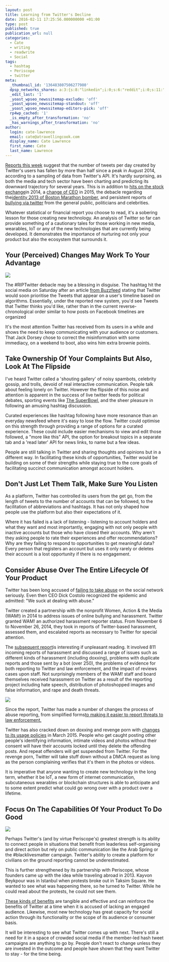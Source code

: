 ```yaml
---
layout: post
title: Learning from Twitter's Decline
date: 2016-02-11 17:25:56.000000000 +01:00
type: post
published: true
publication_url: null
categories:
  - Cate
  - writing
  - readwrite
  - Social
tags:
  - hashtag
  - Periscope
  - twitter
meta:
  _thumbnail_id: '136483807506277980'
  dpsp_networks_shares: a:3:{s:8:"linkedin";i:0;s:6:"reddit";i:0;s:11:"google-plus";i:0;}
  _edit_last: '1'
  _yoast_wpseo_newssitemap-exclude: 'off'
  _yoast_wpseo_newssitemap-standout: 'off'
  _yoast_wpseo_newssitemap-editors-pick: 'off'
  rp4wp_cached: '1'
  _is_empty_after_transformation: 'no'
  _has_warnings_after_transformation: 'no'
author:
  login: cate-lawrence
  email: cate@atravellingcook.com
  display_name: Cate Lawrence
  first_name: Cate
  last_name: Lawrence
---
```

[Reports this
week](https://www.businessinsider.com/tweets-on-twitter-is-in-serious-decline-2016-2?r=UK&IR=T)
suggest that the number of tweets per day created by Twitter's users has
fallen by more than half since a peak in August 2014, according to a
sampling of data from Twitter's API. It's hardly surprising, as both the
media and tech sector have been charting and predicting its downward
trajectory for several years. This is in addition to [hits on the stock
exchange](https://fortune.com/2015/06/12/twitter-ceo-dick-costolo-resigns/)in
2014, a [change of
CEO](https://fortune.com/2015/06/11/twitter-costolo-dorsey/) in 2015, the
debacle regarding the[identity 2013 of Boston Marathon
bomber](https://faculty.washington.edu/kstarbi/Starbird_iConference2014-final.pdf),
and persistent reports of [bullying via
twitter](https://www.theguardian.com/commentisfree/2014/jan/08/twitter-bullies-voice-responsibility-caroline-criado-perez)
from the general public, politicians and celebrities.

Whatever statistical or financial report you choose to read, it's a
sobering lesson for those creating new technology. An analysis of
Twitter so far can provide something of a cautionary tales for those
working in new media, wearables, IoT or any of the new technologies that
are currently being developed. It demonstrates the importance of
nurturing not only your product but also the ecosystem that surrounds
it.

**Your (Perceived) Changes May Work To Your Advantage**
-------------------------------------------------------

![](rw-import/MTM2NDgzODEzNjgwMjI3OTM3.jpg)

The \#RIPTwitter debacle may be a blessing in disguise. The hashtag hit
the social media on Saturday after an article [from
Buzzfeed](https://www.buzzfeed.com/alexkantrowitz/twitter-to-introduce-algorithmic-timeline-as-soon-as-next-we?utm_term=.okYwordBK#.si1v189Mx) stating
that Twitter would soon prioritise the Tweets that appear on a user's
timeline based on algorithms. Essentially, under the reported new
system, you'd see Tweets that Twitter thinks you'd like, rather than in
the current reverse-chronological order similar to how posts on Facebook
timelines are organized

It's the most attention Twitter has received from its users in a while
and shows the need to keep communicating with your audience or
customers. That Jack Dorsey chose to correct the misinformation with
some immediacy, on a weekend to boot, also wins him extra brownie
points.

**Take Ownership Of Your Complaints But Also, Look At The Flipside**
--------------------------------------------------------------------

I've heard Twitter called a 'shouting gallery' of noisy spambots,
celebrity gossip, and trolls, devoid of real interactive communication.
People talk about feeling lonely on Twitter. However the flipside of
this noise and attention is apparent in the success of live twitter
feeds for political debates, sporting events like [The
SuperBowl](https://blog.twitter.com/2016/how-the-broncos-sb50-victory-played-out-live-on-twitter),
and the sheer pleasure in following an amusing hashtag discussion.

Curated experiences like hashtag following have more resonance than an
everyday newsfeed where it's easy to lose the flow. Twitter could
optimise on this strength through providing a range of options for a
curated experience. These could include easier mechanisms to view and
edit those followed, a "more like this" API, the option for breakout
topics in a separate tab and a 'read later' API for news links, to name
but a few ideas.

People are still talking in Twitter and sharing thoughts and opinions
but in a different way. In facilitating these kinds of opportunities,
Twitter would be building on some of their strengths while staying true
to the core goals of facilitating succinct communication amongst account
holders.

**Don't Just Let Them Talk, Make Sure You Listen**
--------------------------------------------------

As a platform, Twitter has controlled its users from the get go, from
the length of tweets to the number of accounts that can be followed, to
the facilitation of abbreviations and hashtags. It has not only shaped
how people use the platform but also their expectations of it.

Where it has failed is a lack of listening - listening to account
holders and what they want and most importantly, engaging with not only
people with inactive accounts but those who have closed their accounts.
Why aren't they asking people to rate their experiences and offer
recommendations? Why are they failing to respond to opportunities to get
meaningful data? Every person that registers an account but uses it only
rarely or deletes their account is a lost opportunity if there is no
engagement.

**Consider Abuse Over The Entire Lifecycle Of Your Product**
------------------------------------------------------------

Twitter has been long accused of [failing to take
abuse](https://readwrite.com/2014/07/29/twitter-harassment-askcostolo-ignores)
on the social network seriously. Even then CEO Dick Costolo recognized
the epidemic and admitted: "We suck at dealing with abuse."

Twitter created a partnership with the nonprofit Women, Action & the
Media (WAM!) in 2014 to address issues of online bullying and
harassment. Twitter granted WAM! an authorized harassment reporter
status. From November 6 to November 26, 2014, they took in reports of
Twitter-based harassment, assessed them, and escalated reports as
necessary to Twitter for special attention.

The [subsequent
report](https://www.womenactionmedia.org/twitter-report/)is interesting
if unpleasant reading. It involved 811 incoming reports of harassment
and discussed a range of issues such as different kinds of harassment
(including doxxing), problems with duplicate reports and those sent by a
bot (over 250), the problems of evidence for both reporting to Twitter
and law enforcement, and the impact of reviews cases upon staff. Not
surprisingly members of the WAM! staff and board themselves received
harassment on Twitter as a result of the reporting project including
hate speech, distribution of photoshopped images and false information,
and rape and death threats.

![](rw-import/MTM2NDgzODQ5MzgyMTQzNTgz.png)

Since the report, Twitter has made a number of changes the process of
abuse reporting, from simplified forms[to making it easier to report
threats to law
enforcement.](https://blog.twitter.com/2015/making-it-easier-to-report-threats-to-law-enforcement)

Twitter has also cracked down on doxxing and revenge porn with [changes
to its usage
policies](https://www.buzzfeed.com/charliewarzel/twitter-tackles-revenge-porn?bftw&utm_term=.opZBvj79K#.ac8068gxp)
in March 2015. People who get caught posting other people's identifying
information, intimate videos and photos without their consent will have
their accounts locked until they delete the offending posts. And repeat
offenders will get suspended from Twitter. For the revenge porn, Twitter
will take stuff down without a DMCA request as long as the person
complaining verifies that it's them in the photos or videos.

It is imperative that anyone wanting to create new technology in the
long term, whether it be IoT, a new form of internet communication,
subcutaneous wearables or blockchain structures is able to anticipate
and to some extent predict what could go wrong over with a product over
a lifetime.

**Focus On The Capabilities Of Your Product To Do Good**
--------------------------------------------------------

![](rw-import/MTM2NDgzODMzODEyODg3MTM1.jpg)

Perhaps Twitter's (and by virtue Periscope's) greatest strength is its
ability to connect people in situations that benefit from leaderless
self-organising and direct action but rely on public communication like
the Arab Spring or the \#blacklivesmatter campaign. Twitter's ability to
create a platform for civilians on the ground reporting cannot be
underestimated.

This is further strengthened by its partnership with Periscope, whose
founders came up with the idea while traveling abroad in 2013. Kayvon
Beykpour was in Istanbul when protests broke out in Taksim Square. He
wanted to see what was happening there, so he turned to Twitter. While
he could read about the protests, he could not see them.

[These kinds of
benefits](https://www.theatlantic.com/technology/archive/2010/10/exclusive-biz-stone-on-twitter-and-activism/64772/)
are tangible and effective and can reinforce the benefits of Twitter at
a time when it is accused of lacking an engaged audience. Likewise, most
new technology has great capacity for social action through its
functionality or the scope of its audience or consumer basis.

It will be interesting to see what Twitter comes up with next. There's
still a need for it in a space of crowded social media if the member-led
hash tweet campaigns are anything to go by. People don't react to change
unless they are invested in the outcome and people have shown that they
want Twitter to stay - for the time being. 
